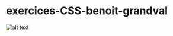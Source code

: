 # exercices-CSS-benoit-grandval

![alt text](https://apexensino.com.br/wp-content/uploads/2017/11/css.png)